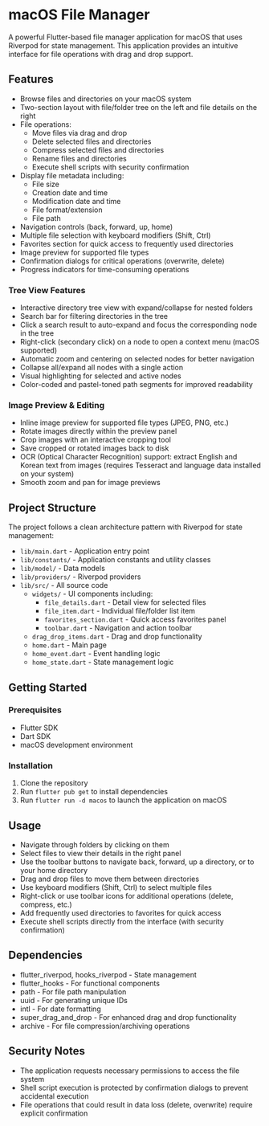 # macOS File Manager

A powerful Flutter-based file manager application for macOS that uses Riverpod for state management. This application provides an intuitive interface for file operations with drag and drop support.
## Features

- Browse files and directories on your macOS system
- Two-section layout with file/folder tree on the left and file details on the right
- File operations:
  - Move files via drag and drop
  - Delete selected files and directories
  - Compress selected files and directories
  - Rename files and directories
  - Execute shell scripts with security confirmation
- Display file metadata including:
  - File size
  - Creation date and time
  - Modification date and time
  - File format/extension
  - File path
- Navigation controls (back, forward, up, home)
- Multiple file selection with keyboard modifiers (Shift, Ctrl)
- Favorites section for quick access to frequently used directories
- Image preview for supported file types
- Confirmation dialogs for critical operations (overwrite, delete)
- Progress indicators for time-consuming operations

### Tree View Features

- Interactive directory tree view with expand/collapse for nested folders
- Search bar for filtering directories in the tree
- Click a search result to auto-expand and focus the corresponding node in the tree
- Right-click (secondary click) on a node to open a context menu (macOS supported)
- Automatic zoom and centering on selected nodes for better navigation
- Collapse all/expand all nodes with a single action
- Visual highlighting for selected and active nodes
- Color-coded and pastel-toned path segments for improved readability

### Image Preview & Editing

- Inline image preview for supported file types (JPEG, PNG, etc.)
- Rotate images directly within the preview panel
- Crop images with an interactive cropping tool
- Save cropped or rotated images back to disk
- OCR (Optical Character Recognition) support: extract English and Korean text from images (requires Tesseract and language data installed on your system)
- Smooth zoom and pan for image previews


## Project Structure

The project follows a clean architecture pattern with Riverpod for state management:

- `lib/main.dart` - Application entry point
- `lib/constants/` - Application constants and utility classes
- `lib/model/` - Data models
- `lib/providers/` - Riverpod providers
- `lib/src/` - All source code
  - `widgets/` - UI components including:
    - `file_details.dart` - Detail view for selected files
    - `file_item.dart` - Individual file/folder list item
    - `favorites_section.dart` - Quick access favorites panel
    - `toolbar.dart` - Navigation and action toolbar
  - `drag_drop_items.dart` - Drag and drop functionality
  - `home.dart` - Main page
  - `home_event.dart` - Event handling logic
  - `home_state.dart` - State management logic

## Getting Started

### Prerequisites

- Flutter SDK
- Dart SDK
- macOS development environment

### Installation

1. Clone the repository
2. Run `flutter pub get` to install dependencies
3. Run `flutter run -d macos` to launch the application on macOS

## Usage

- Navigate through folders by clicking on them
- Select files to view their details in the right panel
- Use the toolbar buttons to navigate back, forward, up a directory, or to your home directory
- Drag and drop files to move them between directories
- Use keyboard modifiers (Shift, Ctrl) to select multiple files
- Right-click or use toolbar icons for additional operations (delete, compress, etc.)
- Add frequently used directories to favorites for quick access
- Execute shell scripts directly from the interface (with security confirmation)

## Dependencies

- flutter_riverpod, hooks_riverpod - State management
- flutter_hooks - For functional components
- path - For file path manipulation
- uuid - For generating unique IDs
- intl - For date formatting
- super_drag_and_drop - For enhanced drag and drop functionality
- archive - For file compression/archiving operations

## Security Notes

- The application requests necessary permissions to access the file system
- Shell script execution is protected by confirmation dialogs to prevent accidental execution
- File operations that could result in data loss (delete, overwrite) require explicit confirmation

